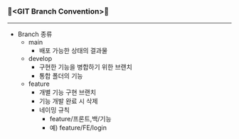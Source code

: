 ### 🎐\<GIT Branch Convention>🎐

---

- Branch 종류
  - main
    - 배포 가능한 상태의 결과물
  - develop
    - 구현한 기능을 병합하기 위한 브랜치
    - 통합 폴더의 기능
  - feature
    - 개별 기능 구현 브랜치
    - 기능 개발 완료 시 삭제
    - 네이밍 규칙
      - feature/프론트,백/기능
      - 예) feature/FE/login
